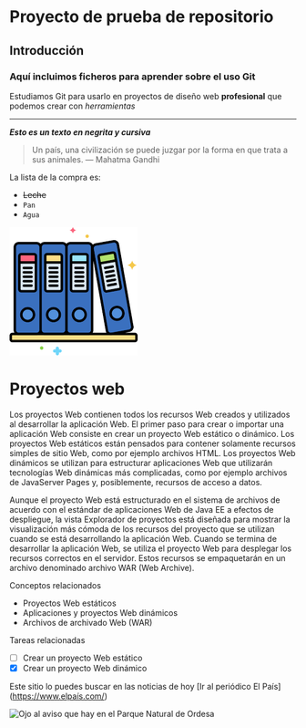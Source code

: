 # Proyecto de prueba de repositorio
## Introducción
### Aquí incluimos ficheros para aprender sobre el uso Git
Estudiamos Git para usarlo en proyectos de diseño web **profesional** que podemos crear con *herramientas*
***
***Esto es un texto en negrita y cursiva***    
> Un país, una civilización se puede juzgar por la forma en que trata a sus animales. — Mahatma Gandhi

La lista de la compra es:
- ~~Leche~~
- `Pan`  
- ```Agua```

![Imagen carpetas](images.png)

# Proyectos web  
Los proyectos Web contienen todos los recursos Web creados y utilizados al desarrollar la aplicación Web. El primer paso para crear o importar una aplicación Web consiste en crear un proyecto Web estático o dinámico. Los proyectos Web estáticos están pensados para contener solamente recursos simples de sitio Web, como por ejemplo archivos HTML. Los proyectos Web dinámicos se utilizan para estructurar aplicaciones Web que utilizarán tecnologías Web dinámicas más complicadas, como por ejemplo archivos de JavaServer Pages y, posiblemente, recursos de acceso a datos.

Aunque el proyecto Web está estructurado en el sistema de archivos de acuerdo con el estándar de aplicaciones Web de Java EE a efectos de despliegue, la vista Explorador de proyectos está diseñada para mostrar la visualización más cómoda de los recursos del proyecto que se utilizan cuando se está desarrollando la aplicación Web. Cuando se termina de desarrollar la aplicación Web, se utiliza el proyecto Web para desplegar los recursos correctos en el servidor. Estos recursos se empaquetarán en un archivo denominado archivo WAR (Web Archive).

Conceptos relacionados  
- Proyectos Web estáticos  
- Aplicaciones y proyectos Web dinámicos
- Archivos de archivado Web (WAR)

Tareas relacionadas  
- [ ] Crear un proyecto Web estático  
- [x] Crear un proyecto Web dinámico

Este sitio lo puedes buscar en las noticias de hoy [Ir al periódico El País] (https://www.elpaís.com/)  

![Ojo al aviso que hay en el Parque Natural de Ordesa](https://www.desnivel.com/images/2025/05/7-750x440.jpeg)

